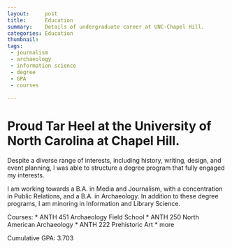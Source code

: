 ```yaml
---
layout:     post
title:      Education
summary:    Details of undergraduate career at UNC-Chapel Hill.
categories: Education
thumbnail: 
tags:
 - journalism
 - archaeology
 - information science
 - degree
 - GPA
 - courses
 
---
```


# Proud Tar Heel at the University of North Carolina at Chapel Hill.

Despite a diverse range of interests, including history, writing, design, and event planning, I was able to structure a degree program that fully engaged my interests.

I am working towards a B.A. in Media and Journalism, with a concentration in Public Relations, and a B.A. in Archaeology. In addition to these degree programs, I am minoring in Information and Library Science.

Courses:
	* ANTH 451 Archaeology Field School
	* ANTH 250 North American Archaeology
	* ANTH 222 Prehistoric Art
	* more

Cumulative GPA: 3.703